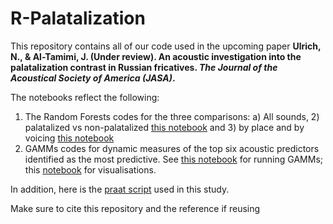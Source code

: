 # R-Palatalization

This repository contains all of our code used in the upcoming paper **Ulrich, N., & Al-Tamimi, J. (Under review). An acoustic investigation into the palatalization contrast in Russian fricatives. *The Journal of the Acoustical Society of America (JASA)*.**

The notebooks reflect the following:

1. The Random Forests codes for the three comparisons: a) All sounds, 2) palatalized vs non-palatalized [this notebook](https://jalalal-tamimi.github.io/R-Palatalization/Palatalisation_RF_Short.nb.html) and 3) by place and by voicing [this notebook](https://jalalal-tamimi.github.io/R-Palatalization/Palatalisation_RF_binary.nb.html)
2. GAMMs codes for dynamic measures of the top six acoustic predictors identified as the most predictive. See [this notebook](https://jalalal-tamimi.github.io/R-Palatalization/Palatalisation_GAMMs.nb.html) for running GAMMs; this [notebook](https://jalalal-tamimi.github.io/R-Palatalization/Palatalisation_GAMMs_Visualisations.nb.html) for visualisations.

In addition, here is the [praat script](https://jalalal-tamimi.github.io/R-Palatalization/all_sounds_session_1) used in this study. 

Make sure to cite this repository and the reference if reusing
